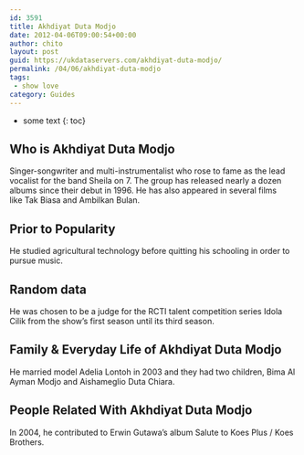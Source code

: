 ```yaml
---
id: 3591
title: Akhdiyat Duta Modjo
date: 2012-04-06T09:00:54+00:00
author: chito
layout: post
guid: https://ukdataservers.com/akhdiyat-duta-modjo/
permalink: /04/06/akhdiyat-duta-modjo
tags:
 - show love
category: Guides
---
```


* some text
{: toc}
          
          
## Who is  Akhdiyat Duta Modjo
                  
                  
                  
Singer-songwriter and multi-instrumentalist who rose to fame as the lead vocalist for the band Sheila on 7. The group has released nearly a dozen albums since their debut in 1996. He has also appeared in several films like Tak Biasa and Ambilkan Bulan. 
                  
                
                
                
## Prior to Popularity 
                  
                  
                  
He studied agricultural technology before quitting his schooling in order to pursue music. 
                  
                
                
                
## Random data 
                  
                  
                  
He was chosen to be a judge for the RCTI talent competition series Idola Cilik from the show&#8217;s first season until its third season. 
                  
                
                
                
## Family & Everyday Life of Akhdiyat Duta Modjo
                  
                  
                  
He married model Adelia Lontoh in 2003 and they had two children, Bima Al Ayman Modjo and Aishameglio Duta Chiara. 
                  
                
                
                
## People Related With  Akhdiyat Duta Modjo
                  
                  
                  
In 2004, he contributed to Erwin Gutawa&#8217;s album Salute to Koes Plus / Koes Brothers. 
                  
                
              
            
          
          
          
    
    
  
